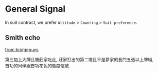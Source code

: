 # General Signal

In suit contract, we prefer `Attitude` > `Counting` > `Suit preference`.

## Smith echo
[from bridgeguys](http://www.bridgeguys.com/Conventions/carding/smith_signals.html)

第三加上大牌且被莊家吃走, 莊家打出的第二蹬且不是夢家的長門五張以上牌組, 首功的同伴跟首功花色的態度信號.
